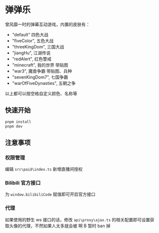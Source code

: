 # 弹弹乐

曾风靡一时的弹幕互动游戏，内置的皮肤有：

- "default" 四色大战
- "fiveColor", 五色大战
- "threeKingDom", 三国大战
- "jiangHu", 江湖传说
- "redAlert", 红色警戒
- "minecraft", 我的世界 带贴图
- "war3", 魔兽争霸 带贴图、兵种
- "sevenKingDom7", 七国争霸
- "warOfFiveDynasties", 五朝之争

以上都可以按空格自定义颜色、名称等

## 快速开始

```bash
pnpm install
pnpm dev
```

## 注意事项

### 权限管理

编辑 `src\paid\index.ts` 新增直播间授权

### Bilibili 官方接口

为 `window.bilibiliCode` 赋值即可开启官方接口

### 代理

如果使用的野生 ws 接口的话，修改 `api\proxy\ajax.ts` 的相关配置即可设置获取头像的代理，不然如果人太多就会被 啊 B 暂时 ban 掉
